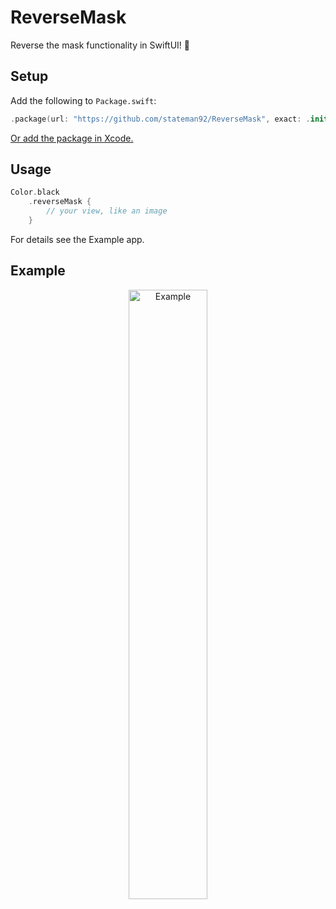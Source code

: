 # ReverseMask
Reverse the mask functionality in SwiftUI! 🔄

## Setup

Add the following to `Package.swift`:

```swift
.package(url: "https://github.com/stateman92/ReverseMask", exact: .init(0, 0, 1))
```

[Or add the package in Xcode.](https://developer.apple.com/documentation/xcode/adding_package_dependencies_to_your_app)

## Usage

```swift
Color.black
    .reverseMask {
        // your view, like an image
    }
```

For details see the Example app.

## Example

<p style="text-align:center;"><img src="https://github.com/stateman92/ReverseMask/blob/main/Resources/screenshot.png?raw=true" width="50%" alt="Example"></p>
